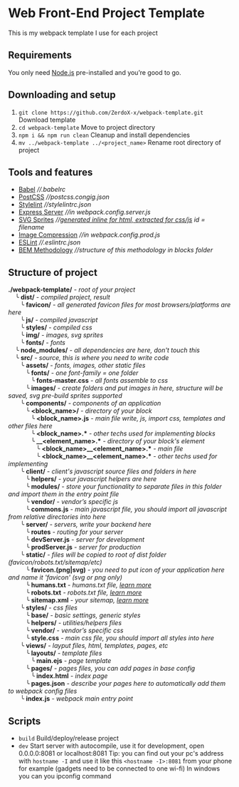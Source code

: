# Web Front-End Project Template

This is my webpack template I use for each project

## Requirements

You only need [Node.js](https://nodejs.org) pre-installed and you’re good to go.

## Downloading and setup

1. `git clone https://github.com/ZerdoX-x/webpack-template.git` Download template
2. `cd webpack-template` Move to project directory
3. `npm i && npm run clean` Cleanup and install dependencies
4. `mv ../webpack-template ../<project_name>` Rename root directory of project

## Tools and features

- [Babel](https://babeljs.io) _//.babelrc_
- [PostCSS](https://postcss.org) _//postcss.congig.json_
- [Stylelint](https://stylelint.io) _//stylelintrc.json_
- [Express Server](https://medium.com/@binyamin/creating-a-node-express-webpack-app-with-dev-and-prod-builds-a4962ce51334) _//in webpack.config.server.js_
- [SVG Sprites](https://css-tricks.com/svg-sprites-use-better-icon-fonts/) _//[generated inline for html, extracted for css/js](https://github.com/JetBrains/svg-sprite-loader/tree/master/examples/interop-with-html-webpack-plugin) id = filename_
- [Image Compression](https://www.npmjs.com/package/image-webpack-loader) _//in webpack.config.prod.js_
- [ESLint](https://eslint.org)  _//.eslintrc.json_
- [BEM Methodology](https://en.bem.info) _//structure of this methodology in blocks folder_

## Structure of project

__./webpack-template/__ _- root of your project_  
&nbsp;&nbsp;&nbsp;&nbsp;╰ __dist/__ _- compiled project, result_  
&nbsp;&nbsp;&nbsp;&nbsp;&nbsp;&nbsp;&nbsp;╰ __favicon/__ _- all generated favicon files for most browsers/platforms are here_  
&nbsp;&nbsp;&nbsp;&nbsp;&nbsp;&nbsp;&nbsp;╰ __js/__ _- compiled javascript_  
&nbsp;&nbsp;&nbsp;&nbsp;&nbsp;&nbsp;&nbsp;╰ __styles/__ _- compiled css_  
&nbsp;&nbsp;&nbsp;&nbsp;&nbsp;&nbsp;&nbsp;╰ __img/__ _- images, svg sprites_  
&nbsp;&nbsp;&nbsp;&nbsp;&nbsp;&nbsp;&nbsp;╰ __fonts/__ _- fonts_  
&nbsp;&nbsp;&nbsp;&nbsp;╰ __node_modules/__ _- all dependencies are here, don't touch this_  
&nbsp;&nbsp;&nbsp;&nbsp;╰ __src/__ _- source, this is where you need to write code_  
&nbsp;&nbsp;&nbsp;&nbsp;&nbsp;&nbsp;&nbsp;╰ __assets/__ _- fonts, images, other static files_  
&nbsp;&nbsp;&nbsp;&nbsp;&nbsp;&nbsp;&nbsp;&nbsp;&nbsp;&nbsp;╰ __fonts/__ _- one font-family = one folder_  
&nbsp;&nbsp;&nbsp;&nbsp;&nbsp;&nbsp;&nbsp;&nbsp;&nbsp;&nbsp;&nbsp;&nbsp;&nbsp;╰ __fonts-master.css__ _- all fonts assemble to css_  
&nbsp;&nbsp;&nbsp;&nbsp;&nbsp;&nbsp;&nbsp;&nbsp;&nbsp;&nbsp;╰ __images/__ _- create folders and put images in here, structure will be saved, svg pre-build sprites supported_  
&nbsp;&nbsp;&nbsp;&nbsp;&nbsp;&nbsp;&nbsp;╰ __components/__ _- components of an application_  
&nbsp;&nbsp;&nbsp;&nbsp;&nbsp;&nbsp;&nbsp;&nbsp;&nbsp;&nbsp;╰ __<block_name>/__ _- directory of your block_  
&nbsp;&nbsp;&nbsp;&nbsp;&nbsp;&nbsp;&nbsp;&nbsp;&nbsp;&nbsp;&nbsp;&nbsp;&nbsp;╰ __<block_name>.js__ _- main file write, js, import css, templates and other files here_  
&nbsp;&nbsp;&nbsp;&nbsp;&nbsp;&nbsp;&nbsp;&nbsp;&nbsp;&nbsp;&nbsp;&nbsp;&nbsp;╰ __<block_name>.*__ _- other techs used for implementing blocks_  
&nbsp;&nbsp;&nbsp;&nbsp;&nbsp;&nbsp;&nbsp;&nbsp;&nbsp;&nbsp;&nbsp;&nbsp;&nbsp;╰ __\_\_<element_name>.*__ _- directory of your block's element_  
&nbsp;&nbsp;&nbsp;&nbsp;&nbsp;&nbsp;&nbsp;&nbsp;&nbsp;&nbsp;&nbsp;&nbsp;&nbsp;&nbsp;&nbsp;&nbsp;╰ __<block_name>_\_<element_name>.*__ _- main file_  
&nbsp;&nbsp;&nbsp;&nbsp;&nbsp;&nbsp;&nbsp;&nbsp;&nbsp;&nbsp;&nbsp;&nbsp;&nbsp;&nbsp;&nbsp;&nbsp;╰ __<block_name>_\_<element_name>.*__ _- other techs used for implementing_  
&nbsp;&nbsp;&nbsp;&nbsp;&nbsp;&nbsp;&nbsp;╰ __client/__ _- client's javascript source files and folders in here_  
&nbsp;&nbsp;&nbsp;&nbsp;&nbsp;&nbsp;&nbsp;&nbsp;&nbsp;&nbsp;╰ __helpers/__ _- your javascript helpers are here_  
&nbsp;&nbsp;&nbsp;&nbsp;&nbsp;&nbsp;&nbsp;&nbsp;&nbsp;&nbsp;╰ __modules/__ _- store your functionality to separate files in this folder and import them in the entry point file_  
&nbsp;&nbsp;&nbsp;&nbsp;&nbsp;&nbsp;&nbsp;&nbsp;&nbsp;&nbsp;╰ __vendor/__ _- vendor’s specific js_  
&nbsp;&nbsp;&nbsp;&nbsp;&nbsp;&nbsp;&nbsp;&nbsp;&nbsp;&nbsp;╰ __commons.js__ _- main javascript file, you should import all javascript from relative directories into here_  
&nbsp;&nbsp;&nbsp;&nbsp;&nbsp;&nbsp;&nbsp;╰ __server/__ _- servers, write your backend here_  
&nbsp;&nbsp;&nbsp;&nbsp;&nbsp;&nbsp;&nbsp;&nbsp;&nbsp;&nbsp;╰ __routes__ _- routing for your server_  
&nbsp;&nbsp;&nbsp;&nbsp;&nbsp;&nbsp;&nbsp;&nbsp;&nbsp;&nbsp;╰ __devServer.js__ _- server for development_  
&nbsp;&nbsp;&nbsp;&nbsp;&nbsp;&nbsp;&nbsp;&nbsp;&nbsp;&nbsp;╰ __prodServer.js__ _- server for production_  
&nbsp;&nbsp;&nbsp;&nbsp;&nbsp;&nbsp;&nbsp;╰ __static/__ _- files will be copied to root of dist folder (favicon/robots.txt/sitemap/etc)_  
&nbsp;&nbsp;&nbsp;&nbsp;&nbsp;&nbsp;&nbsp;&nbsp;&nbsp;&nbsp;╰ __favicon.(png|svg)__ _- you need to put icon of your application here and name it 'favicon' (svg or png only)_  
&nbsp;&nbsp;&nbsp;&nbsp;&nbsp;&nbsp;&nbsp;&nbsp;&nbsp;&nbsp;╰ __humans.txt__ _- humans.txt file, [learn more](http://humanstxt.org)_  
&nbsp;&nbsp;&nbsp;&nbsp;&nbsp;&nbsp;&nbsp;&nbsp;&nbsp;&nbsp;╰ __robots.txt__ _- robots.txt file, [learn more](https://www.robotstxt.org)_  
&nbsp;&nbsp;&nbsp;&nbsp;&nbsp;&nbsp;&nbsp;&nbsp;&nbsp;&nbsp;╰ __sitemap.xml__ _- your sitemap, [learn more](https://support.google.com/webmasters/answer/156184?hl=en)_  
&nbsp;&nbsp;&nbsp;&nbsp;&nbsp;&nbsp;&nbsp;╰ __styles/__ _- css files_  
&nbsp;&nbsp;&nbsp;&nbsp;&nbsp;&nbsp;&nbsp;&nbsp;&nbsp;&nbsp;╰ __base/__ _- basic settings, generic styles_  
&nbsp;&nbsp;&nbsp;&nbsp;&nbsp;&nbsp;&nbsp;&nbsp;&nbsp;&nbsp;╰ __helpers/__ _- utilities/helpers files_  
&nbsp;&nbsp;&nbsp;&nbsp;&nbsp;&nbsp;&nbsp;&nbsp;&nbsp;&nbsp;╰ __vendor/__ _- vendor’s specific css_  
&nbsp;&nbsp;&nbsp;&nbsp;&nbsp;&nbsp;&nbsp;&nbsp;&nbsp;&nbsp;╰ __style.css__ _- main css file, you should import all styles into here_  
&nbsp;&nbsp;&nbsp;&nbsp;&nbsp;&nbsp;&nbsp;╰ __views/__ _- layput files, html, templates, pages, etc_  
&nbsp;&nbsp;&nbsp;&nbsp;&nbsp;&nbsp;&nbsp;&nbsp;&nbsp;&nbsp;╰ __layouts/__ _- template files_  
&nbsp;&nbsp;&nbsp;&nbsp;&nbsp;&nbsp;&nbsp;&nbsp;&nbsp;&nbsp;&nbsp;&nbsp;&nbsp;╰ __main.ejs__ _- page template_  
&nbsp;&nbsp;&nbsp;&nbsp;&nbsp;&nbsp;&nbsp;&nbsp;&nbsp;&nbsp;╰ __pages/__ _- pages files, you can add pages in base config_  
&nbsp;&nbsp;&nbsp;&nbsp;&nbsp;&nbsp;&nbsp;&nbsp;&nbsp;&nbsp;&nbsp;&nbsp;&nbsp;╰ __index.html__ _- index page_  
&nbsp;&nbsp;&nbsp;&nbsp;&nbsp;&nbsp;&nbsp;&nbsp;&nbsp;&nbsp;╰ __pages.json__ _- describe your pages here to automatically add them to webpack config files_  
&nbsp;&nbsp;&nbsp;&nbsp;&nbsp;&nbsp;&nbsp;╰ __index.js__ _- webpack main entry point_  

## Scripts

- `build` Build/deploy/release project
- `dev` Start server with autocompile, use it for development, open 0.0.0.0:8081 or localhost:8081
Tip: you can find out your pc's address with `hostname -I` and use it like this `<hostname -I>:8081` from your phone for example (gadgets need to be connected to one wi-fi)
In windows you can you ipconfig command
